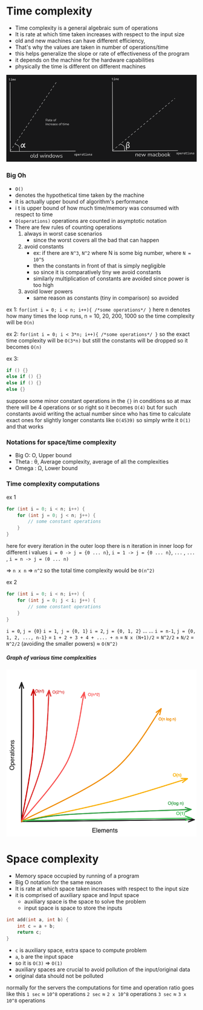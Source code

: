 # Time complexity
- Time complexity is a general algebraic sum of operations
- It is rate at which time taken increases with respect to the input size
- old and new machines can have different efficiency, 
- That's why the values are taken in number of operations/time 
- this helps generalize the slope or rate of effectiveness of the program
- it depends on the machine for the hardware capabilities 
- physically the time is different on different machines


<img src="../images/cpp/complexity/angle.png" width="800">




### Big Oh
- `O()`
- denotes the hypothetical time taken by the machine 
- it is actually upper bound of algorithm's performance 
- i t is upper bound of how much time/memory was consumed with respect to time
- `O(operations)` operations are counted in asymptotic notation
- There are few rules of counting operations
	1. always in worst case scenarios
		- since the worst covers all the bad that can happen
	2. avoid constants 
		- ex: if there are `N^3`, `N^2` where N is some big number, where `N = 10^5`
		- then the constants in front of that is simply negligible
		- so since it is comparatively tiny we avoid constants 
		- similarly multiplication of constants are avoided since power is too high
	3. avoid lower powers
		- same reason as constants (tiny in comparison) so avoided

ex 1: 
`for(int i = 0; i < n; i++){ /*some operations*/ }`
here n denotes how many times the loop runs, n = 10, 20, 200, 1000
so the time complexity will be `O(n)`

ex 2:
`for(int i = 0; i < 3*n; i++){ /*some operations*/ }`
so the exact time complexity will be `O(3*n)` 
but still the constants will be dropped so it becomes `O(n)` 

ex 3: 
```cpp
if () {}
else if () {}
else if () {}
else {}
```

suppose some minor constant operations in the `{}` in conditions 
so at max there will be 4 operations or so right so it becomes `O(4)`
but for such constants avoid writing the actual number
since who has time to calculate exact ones for slightly longer constants like `O(4539)`
so simply write it `O(1)` and that works 




### Notations for space/time complexity 
- Big O: O, Upper bound
- Theta : θ, Average complexity, average of all the complexities 
- Omega : Ω, Lower bound




### Time complexity computations 

ex 1
```cpp
for (int i = 0; i < n; i++) {
	for (int j = 0; j < n; j++) {
		// some constant operations 
	}
}
```

here for every iteration in the outer loop there is n iteration in inner loop 
for different i values 
`i = 0 -> j = {0 ... n}`, 
`i = 1 -> j = {0 ... n}`, 
`...` ,
`...` ,
`i = n -> j = (0 ... n)` 

=> `n x n` => `n^2`
so the total time complexity would be `O(n^2)`


ex 2 
```cpp
for (int i = 0; i < n; i++) {
	for (int j = 0; j < i; j++) {
		// some constant operations 
	}
}
```

`i = 0`, `j = {0}`
`i = 1`,` j = {0, 1}`
`i = 2`, `j = {0, 1, 2}`
... 
... 
`i = n-1`, `j = {0, 1, 2, ..., n-1}` 
= `1 + 2 + 3 + 4 + .... + n` 
= `N x (N+1)/2`
= `N^2/2` + `N/2`
= `N^2/2` (avoiding the smaller powers) 
≈ `O(N^2)`


##### Graph of various time complexities 
<img src="../images/cpp/complexity/complexities.png" width="800">




# Space complexity

- Memory space occupied by running of a program 
- Big O notation for the same reason 
- It is rate at which space taken increases with respect to the input size 
- it is comprised of auxiliary space and Input space 
	- auxiliary space is the space to solve the problem 
	- input space is space to store the inputs 

```cpp
int add(int a, int b) {
    int c = a + b;
    return c;
}
```

- `c` is auxiliary space, extra space to compute problem 
- `a`, `b` are the input space 
- so it is `O(3)` => `O(1)`
- auxiliary spaces are crucial to avoid pollution of the input/original data 
- original data should not be polluted


normally for the servers the computations for time and operation ratio goes like this
`1 sec` ≈ `10^8` operations 
`2 sec` ≈ `2 x 10^8` operations 
`3 sec` ≈ `3 x 10^8` operations 
